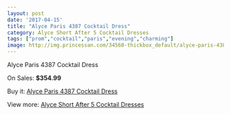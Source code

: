 ```yaml
---
layout: post
date: '2017-04-15'
title: "Alyce Paris 4387 Cocktail Dress"
category: Alyce Short After 5 Cocktail Dresses
tags: ["prom","cocktail","paris","evening","charming"]
image: http://img.princessan.com/34560-thickbox_default/alyce-paris-4387-cocktail-dress.jpg
---
```

Alyce Paris 4387 Cocktail Dress

On Sales: **$354.99**
<a href="https://www.princessan.com/en/16197-alyce-paris-4387-cocktail-dress.html"><amp-img layout="responsive" width="600" height="600" src="//img.princessan.com/34560-thickbox_default/alyce-paris-4387-cocktail-dress.jpg" alt="Alyce Paris 4387 Cocktail Dress 0" /></a>
<a href="https://www.princessan.com/en/16197-alyce-paris-4387-cocktail-dress.html"><amp-img layout="responsive" width="600" height="600" src="//img.princessan.com/34561-thickbox_default/alyce-paris-4387-cocktail-dress.jpg" alt="Alyce Paris 4387 Cocktail Dress 1" /></a>

Buy it: [Alyce Paris 4387 Cocktail Dress](https://www.princessan.com/en/16197-alyce-paris-4387-cocktail-dress.html "Alyce Paris 4387 Cocktail Dress")

View more: [Alyce Short After 5 Cocktail Dresses](https://www.princessan.com/en/132- "Alyce Short After 5 Cocktail Dresses")